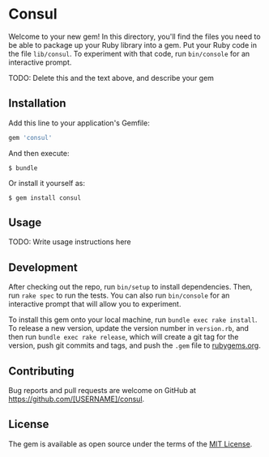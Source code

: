 # Consul

Welcome to your new gem! In this directory, you'll find the files you need to be able to package up your Ruby library into a gem. Put your Ruby code in the file `lib/consul`. To experiment with that code, run `bin/console` for an interactive prompt.

TODO: Delete this and the text above, and describe your gem

## Installation

Add this line to your application's Gemfile:

```ruby
gem 'consul'
```

And then execute:

    $ bundle

Or install it yourself as:

    $ gem install consul

## Usage

TODO: Write usage instructions here

## Development

After checking out the repo, run `bin/setup` to install dependencies. Then, run `rake spec` to run the tests. You can also run `bin/console` for an interactive prompt that will allow you to experiment.

To install this gem onto your local machine, run `bundle exec rake install`. To release a new version, update the version number in `version.rb`, and then run `bundle exec rake release`, which will create a git tag for the version, push git commits and tags, and push the `.gem` file to [rubygems.org](https://rubygems.org).

## Contributing

Bug reports and pull requests are welcome on GitHub at https://github.com/[USERNAME]/consul.


## License

The gem is available as open source under the terms of the [MIT License](http://opensource.org/licenses/MIT).

